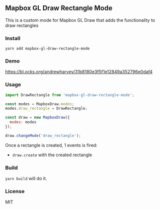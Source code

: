 ## Mapbox GL Draw Rectangle Mode

This is a custom mode for Mapbox GL Draw  that adds the functionality to draw rectangles

### Install

`yarn add mapbox-gl-draw-rectangle-mode`

### Demo 

https://bl.ocks.org/andrewharvey/31b8180e3f5f1e12849a352796e0daf4

### Usage

```js
import DrawRectangle from 'mapbox-gl-draw-rectangle-mode';

const modes = MapboxDraw.modes;
modes.draw_rectangle = DrawRectangle;

const draw = new MapboxDraw({
  modes: modes
});

draw.changeMode('draw_rectangle');
```

Once a rectangle is created, 1 events is fired:
- `draw.create` with the created rectangle

### Build

`yarn build` will do it.

### License

MIT

